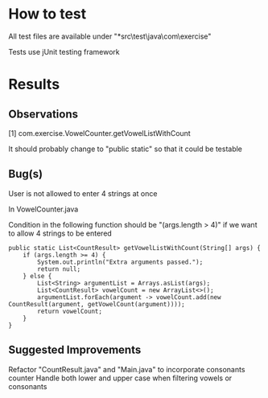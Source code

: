 # How to test
All test files are available under "*src\test\java\com\exercise"

Tests use jUnit testing framework

# Results
## Observations

[1]
com.exercise.VowelCounter.getVowelListWithCount

It should probably change to "public static" so that it could be testable

## Bug(s)
User is not allowed to enter 4 strings at once

In VowelCounter.java

Condition in the following function should be "(args.length > 4)" if we want to allow 4 strings to be entered

    public static List<CountResult> getVowelListWithCount(String[] args) {
        if (args.length >= 4) {
            System.out.println("Extra arguments passed.");
            return null;
        } else {
            List<String> argumentList = Arrays.asList(args);
            List<CountResult> vowelCount = new ArrayList<>();
            argumentList.forEach(argument -> vowelCount.add(new CountResult(argument, getVowelCount(argument))));
            return vowelCount;
        }
    }
## Suggested Improvements
Refactor "CountResult.java"  and "Main.java" to incorporate consonants counter
Handle both lower and upper case when filtering vowels or consonants

